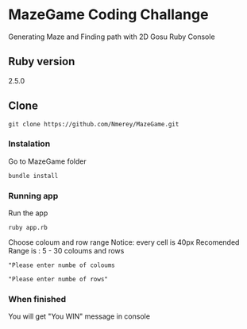 # MazeGame Coding Challange

Generating Maze and Finding path with 2D Gosu Ruby Console

## Ruby version
2.5.0

## Clone
```
git clone https://github.com/Nmerey/MazeGame.git
```

### Instalation
Go to MazeGame folder

```
bundle install
```
### Running app
Run the app

```
ruby app.rb
```
Choose coloum and row range
Notice: every cell is 40px
Recomended Range is : 5 - 30 coloums and rows

```
"Please enter numbe of coloums
```


```
"Please enter numbe of rows"
```

### When finished

You will get "You WIN" message in console
